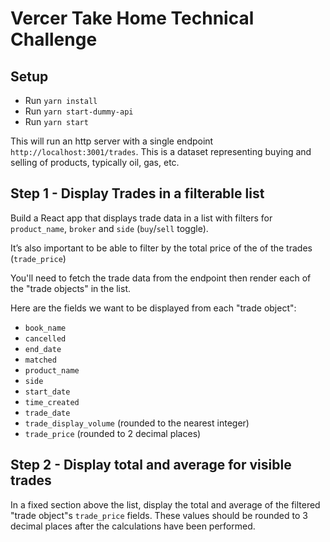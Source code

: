 # Vercer Take Home Technical Challenge

## Setup

- Run `yarn install`
- Run `yarn start-dummy-api`
- Run `yarn start`

This will run an http server with a single endpoint `http://localhost:3001/trades`. This is a dataset representing buying and selling of products, typically oil, gas, etc.

## Step 1 - Display Trades in a filterable list

Build a React app that displays trade data in a list with filters for `product_name`, `broker` and `side` (`buy`/`sell` toggle).

It’s also important to be able to filter by the total price of the of the trades (`trade_price`)

You'll need to fetch the trade data from the endpoint then render each of the "trade objects" in the list.

Here are the fields we want to be displayed from each "trade object":

- `book_name`
- `cancelled`
- `end_date`
- `matched`
- `product_name`
- `side`
- `start_date`
- `time_created`
- `trade_date`
- `trade_display_volume` (rounded to the nearest integer)
- `trade_price` (rounded to 2 decimal places)

## Step 2 - Display total and average for visible trades

In a fixed section above the list, display the total and average of the filtered "trade object"s `trade_price` fields. These values should be rounded to 3 decimal places after the calculations have been performed.
